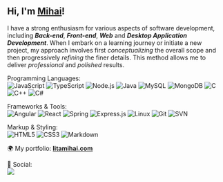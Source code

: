 ## Hi, I'm [Mihai](https://litamihai.github.io/Website-Portfolio/)!

I have a strong enthusiasm for various aspects of software development, including ***Back-end***, ***Front-end***, ***Web*** and ***Desktop Application Development***. When I embark on a learning journey or initiate a new project, my approach involves first *conceptualizing* the overall scope and then progressively *refining* the finer details. This method allows me to deliver *professional* and *polished* results.</h3>

Programming Languages:<br/>
![JavaScript](https://img.shields.io/badge/JavaScript-555555?style=flat&logo=javascript)
![TypeScript](https://img.shields.io/badge/TypeScript-555555?style=flat&logo=typescript)
![Node.js](https://img.shields.io/badge/Node.js-555555?style=flat&logo=nodejs)
![Java](https://img.shields.io/badge/Java-555555?style=flat&logo=java)
![MySQL](https://img.shields.io/badge/MySQL-555555?style=flat&logo=mysql)
![MongoDB](https://img.shields.io/badge/MongoDB-555555?style=flat&logo=mongodb)
![C](https://img.shields.io/badge/C-555555?style=flat&logo=c)
![C++](https://img.shields.io/badge/C++-555555?style=flat&logo=cplusplus)
![C#](https://img.shields.io/badge/CSharp-555555?style=flat&logo=csharp)


Frameworks & Tools:<br/>
![Angular](https://img.shields.io/badge/Angular-444444?style=flat&logo=angular)
![React](https://img.shields.io/badge/React-444444?style=flat&logo=react)
![Spring](https://img.shields.io/badge/Spring-444444?style=flat&logo=spring)
![Express.js](https://img.shields.io/badge/Express.js-444444?style=flat&logo=express)
![Linux](https://img.shields.io/badge/Linux-444444?style=flat&logo=linux&logoColor=FCC624)
![Git](https://img.shields.io/badge/Git-444444?style=flat&logo=git&logoColor=F05032)
![SVN](https://img.shields.io/badge/SVN-444444?style=flat&logo=svn)

Markup & Styling:<br/>
![HTML5](https://img.shields.io/badge/HTML5-555555?style=flat&logo=html5)
![CSS3](https://img.shields.io/badge/CSS3-555555?style=flat&logo=css3)
![Markdown](https://img.shields.io/badge/Markdown-555555?style=flat&logo=markdown)

🌍 My portfolio: **[litamihai.com](https://litamihai.github.io/Website-Portfolio/)**

🥂 Social:<br/>
<a href="https://www.linkedin.com/in/mihai-lita-659909227/" target="_blank"><img align="center" src="https://img.shields.io/badge/LinkedIn-0077B5?style=flat&logo=linkedin" /></a>
